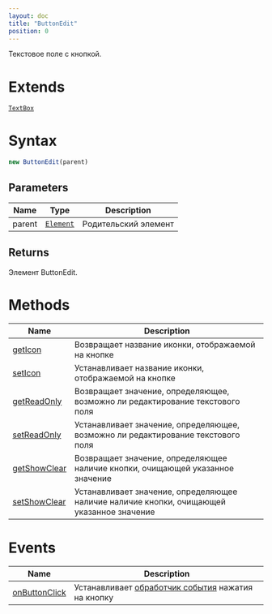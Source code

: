 ```yaml
---
layout: doc
title: "ButtonEdit"
position: 0
---
```


Текстовое поле с кнопкой.

# Extends

[`TextBox`](../TextBox)

# Syntax

```js
new ButtonEdit(parent)
```

## Parameters

|Name|Type|Description|
|----|----|-----------|
|parent|[`Element`](../../Core/Elements/Element)|Родительский элемент|

## Returns

Элемент ButtonEdit.


# Methods

|Name|Description|
|----|-----------|
|[getIcon](ButtonEdit.getIcon/)|Возвращает название иконки, отображаемой на кнопке|
|[setIcon](ButtonEdit.setIcon/)|Устанавливает название иконки, отображаемой на кнопке|
|[getReadOnly](ButtonEdit.getReadOnly/)|Возвращает значение, определяющее, возможно ли редактирование текстового поля|
|[setReadOnly](ButtonEdit.setReadOnly/)|Устанавливает значение, определяющее, возможно ли редактирование текстового поля|
|[getShowClear](ButtonEdit.getShowClear/)|Возвращает значение, определяющее наличие кнопки, очищающей указанное значение|
|[setShowClear](ButtonEdit.setShowClear/)|Устанавливает значение, определяющее наличие наличие кнопки, очищающей указанное значение|

# Events

Name|Description
----|-----------
[onButtonClick](ButtonEdit.onButtonClick/)|Устанавливает [обработчик события](../../Core/Script/) нажатия на кнопку
